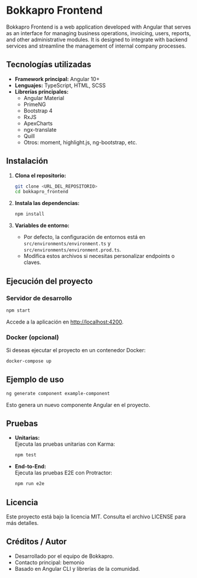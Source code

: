 
# Bokkapro Frontend

Bokkapro Frontend is a web application developed with Angular that serves as an interface for managing business operations, invoicing, users, reports, and other administrative modules. It is designed to integrate with backend services and streamline the management of internal company processes.

## Tecnologías utilizadas

- **Framework principal:** Angular 10+
- **Lenguajes:** TypeScript, HTML, SCSS
- **Librerías principales:**
	- Angular Material
	- PrimeNG
	- Bootstrap 4
	- RxJS
	- ApexCharts
	- ngx-translate
	- Quill
	- Otros: moment, highlight.js, ng-bootstrap, etc.

## Instalación

1. **Clona el repositorio:**
	 ```sh
	 git clone <URL_DEL_REPOSITORIO>
	 cd bokkapro_frontend
	 ```

2. **Instala las dependencias:**
	 ```sh
	 npm install
	 ```

3. **Variables de entorno:**
	 - Por defecto, la configuración de entornos está en `src/environments/environment.ts` y `src/environments/environment.prod.ts`.
	 - Modifica estos archivos si necesitas personalizar endpoints o claves.

## Ejecución del proyecto

### Servidor de desarrollo

```sh
npm start
```
Accede a la aplicación en [http://localhost:4200](http://localhost:4200).

### Docker (opcional)

Si deseas ejecutar el proyecto en un contenedor Docker:

```sh
docker-compose up
```

## Ejemplo de uso

```sh
ng generate component example-component
```
Esto genera un nuevo componente Angular en el proyecto.

## Pruebas

- **Unitarias:**  
	Ejecuta las pruebas unitarias con Karma:
	```sh
	npm test
	```
- **End-to-End:**  
	Ejecuta las pruebas E2E con Protractor:
	```sh
	npm run e2e
	```

## Licencia

Este proyecto está bajo la licencia MIT. Consulta el archivo LICENSE para más detalles.

## Créditos / Autor

- Desarrollado por el equipo de Bokkapro.
- Contacto principal: bemonio
- Basado en Angular CLI y librerías de la comunidad.
